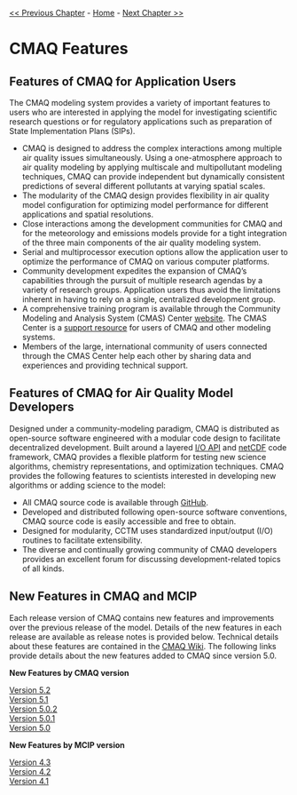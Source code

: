 
<!-- BEGIN COMMENT -->

[<< Previous Chapter](CMAQ_OGD_ch02_overview.md) - [Home](README.md) - [Next Chapter >>](CMAQ_OGD_ch04_science.md)<br>

<!-- END COMMENT -->

# CMAQ Features #

Features of CMAQ for Application Users
-------------------------------------------------

The CMAQ modeling system provides a variety of important features to users who are interested in applying the model for investigating scientific research questions or for regulatory applications such as preparation of State Implementation Plans (SIPs).

-   CMAQ is designed to address the complex interactions among multiple air quality issues simultaneously. Using a one-atmosphere approach to air quality modeling by applying multiscale and multipollutant modeling techniques, CMAQ can provide independent but dynamically consistent predictions of several different pollutants at varying spatial scales.
-   The modularity of the CMAQ design provides flexibility in air quality model configuration for optimizing model performance for different applications and spatial resolutions.
-   Close interactions among the development communities for CMAQ and for the meteorology and emissions models provide for a tight integration of the three main components of the air quality modeling system.
-   Serial and multiprocessor execution options allow the application user to optimize the performance of CMAQ on various computer platforms.
-   Community development expedites the expansion of CMAQ’s capabilities through the pursuit of multiple research agendas by a variety of research groups. Application users thus avoid the limitations inherent in having to rely on a single, centralized development group.
-   A comprehensive training program is available through the Community Modeling and Analysis System (CMAS) Center [website](http://www.cmascenter.org). The CMAS Center is a [support resource](CMAQ_OGD_ch13_support.md) for users of CMAQ and other modeling systems.
-   Members of the large, international community of users connected through the CMAS Center help each other by sharing data and experiences and providing technical support.

Features of CMAQ for Air Quality Model Developers
-------------------------------------------------

Designed under a community-modeling paradigm, CMAQ is distributed as open-source software engineered with a modular code design to facilitate decentralized development. Built around a layered [I/O API](https://www.cmascenter.org/ioapi) and [netCDF](http://www.unidata.ucar.edu/software/netcdf) code framework, CMAQ provides a flexible platform for testing new science algorithms, chemistry representations, and optimization techniques. CMAQ provides the following features to scientists interested in developing new algorithms or adding science to the model:

-   All CMAQ source code is available through [GitHub](https://github.com/USEPA/CMAQ).
-   Developed and distributed following open-source software conventions, CMAQ source code is easily accessible and free to obtain.
-   Designed for modularity, CCTM uses standardized input/output (I/O) routines to facilitate extensibility.
-   The diverse and continually growing community of CMAQ developers provides an excellent forum for discussing development-related topics of all kinds.

New Features in CMAQ and MCIP
--------------------------------

Each release version of CMAQ contains new features and improvements over the previous release of the model. Details of the new features in each release are available as release notes is provided below. Technical details about these features are contained in the [CMAQ Wiki](https://www.airqualitymodeling.org/index.php/CMAQ). The following links provide details about the new features added to CMAQ since version 5.0.

**New Features by CMAQ version**

[Version 5.2](../Release_Notes/README.md)<br>
[Version 5.1](https://www.airqualitymodeling.org/index.php/CMAQ_version_5.1_November_2015_release_Technical_Documentation)<br>
[Version 5.0.2](https://www.airqualitymodeling.org/index.php/CMAQ_version_5.0.2_April_2014_release_Technical_Documentation)<br>
[Version 5.0.1](https://www.airqualitymodeling.org/index.php/CMAQ_version_5.0.1_July_2012_release_Technical_Documentation)<br>
[Version 5.0](https://www.airqualitymodeling.org/index.php/CMAQ_version_5.0_February_2012_release_Technical_Documentation)<br>

**New Features by MCIP version**

[Version 4.3](https://www.airqualitymodeling.org/index.php/MCIP_version_4.3_Release_Notes)<br>
[Version 4.2](https://www.airqualitymodeling.org/index.php/MCIP_version_4.2_Release_Notes)<br>
[Version 4.1](https://www.airqualitymodeling.org/index.php/MCIP_version_4.1_Release_Notes)<br>


<!-- BEGIN COMMENT --
>
[<< Previous Chapter](CMAQ_OGD_ch02_overview.md) - [Home](README.md) - [Next Chapter >>](CMAQ_OGD_ch04_science.md)<br>
CMAQ Operational Guidance Document (c) 2016<br>

<!-- END COMMENT -->

